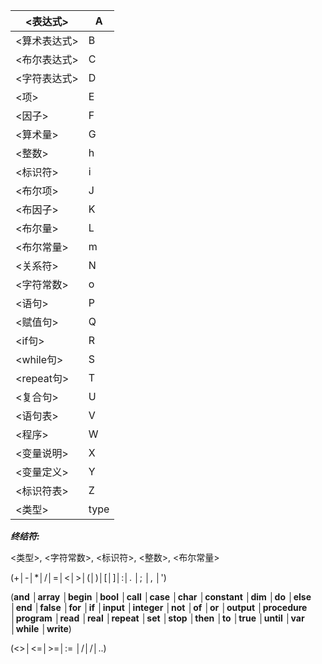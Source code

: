 | <表达式>     | A    |
| -------------- | ------ |
| <算术表达式> | B    |
| <布尔表达式> | C    |
| <字符表达式> | D    |
| <项>         | E    |
| <因子>       | F    |
| <算术量>     | G    |
| <整数>       | h    |
| <标识符>     | i    |
| <布尔项>     | J    |
| <布因子>     | K    |
| <布尔量>     | L    |
| <布尔常量>   | m    |
| <关系符>     | N    |
| <字符常数>   | o    |
| <语句>       | P    |
| <赋值句>     | Q    |
| <if句>       | R    |
| <while句>    | S    |
| <repeat句>   | T    |
| <复合句>     | U    |
| <语句表>     | V    |
| <程序>       | W    |
| <变量说明>   | X    |
| <变量定义>   | Y    |
| <标识符表>   | Z    |
| <类型>       | type |

***终结符:***

<类型>, <字符常数>, <标识符>, <整数>, <布尔常量>

(+│-│*│/│=│<│>│(│)│[│]│:│. │; │, │')

(**and** │**array** │**begin** │**bool** │**call** │**case** │**char** │**constant** │**dim** │**do** │**else** │**end** │**false** │**for** │**if** │**input** │**integer** │**not** │**of** │**or** │**output** │**procedure** │**program** │**read** │**real** │**repeat** │**set** │**stop** │**then** │**to** │**true** │**until** │**var** │**while** │**write**)

(<>│<=│>=│:= │/*│*/│..)
